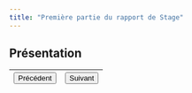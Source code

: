 ```yaml
---
title: "Première partie du rapport de Stage"
---
```

## Présentation

|<button onclick="window.location.href='https://vhascoet-pro.github.io/portfolio-bts.github.io/';">Précédent</button>|<button onclick="window.location.href='https://vhascoet-pro.github.io/portfolio-bts.github.io/rds2/RDS2_2';">Suivant</button>|
|--|--|